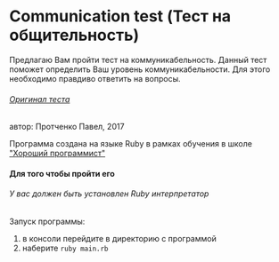 # Communication test (Тест на общительность)

Предлагаю Вам пройти тест на коммуникабельность.
Данный тест поможет определить Ваш уровень коммуникабельности.
Для этого необходимо правдиво ответить на вопросы.

###### [Оригинал теста](http://www.syntone-spb.ru/library/article_syntone/content/4969.html)

автор: Протченко Павел, 2017

Программа создана на языке Ruby в рамках обучения в школе ["Хороший программист"](http://goodprogrammer.ru)

#### Для того чтобы пройти его

###### У вас должен быть установлен Ruby интерпретатор

Запуск программы:

1) в консоли перейдите в директорию с программой
2) наберите `ruby main.rb`
